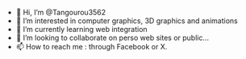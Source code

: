 - 👋 Hi, I’m @Tangourou3562
- 👀 I’m interested in computer graphics, 3D graphics and animations
- 🌱 I’m currently learning web integration
- 💞️ I’m looking to collaborate on perso web sites or public...
- 📫 How to reach me : through Facebook or X.

<!---
Tangourou3562/Tangourou3562 is a ✨ special ✨ repository because its `README.md` (this file) appears on your GitHub profile.
You can click the Preview link to take a look at your changes.
--->
